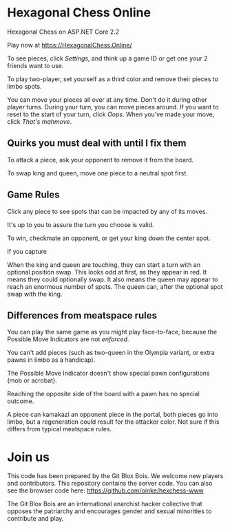 # Hexagonal Chess Online

Hexagonal Chess on ASP.NET Core 2.2

Play now at https://HexagonalChess.Online/

To see pieces, click *Settings*, and think up a game ID or get one your 2 friends want to use. 

To play two-player, set yourself as a third color and remove their pieces to limbo spots.

You can move your pieces all over at any time. Don't do it during other player turns.
During your turn, you can move pieces around. If you want to reset to the start of your turn,
click *Oops*. When you've made your move, click *That's mahmove*.

## Quirks you must deal with until I fix them

To attack a piece, ask your opponent to remove it from the board.

To swap king and queen, move one piece to a neutral spot first.

## Game Rules

Click any piece to see spots that can be impacted by any of its moves.

It's up to you to assure the turn you choose is valid.

To win, checkmate an opponent, or get your king down the center spot.

If you capture

When the king and queen are touching, they can start a turn with an optional position swap.
This looks odd at first, as they appear in red. It means they could optionally swap.
It also means the queen may appear to reach an enormous number of spots. 
The queen can, after the optional spot swap with the king. 

## Differences from meatspace rules

You can play the same game as you might play face-to-face, because the Possible Move Indicators are not _enforced_.

You can't add pieces (such as two-queen in the Olympia variant, or extra pawns in limbo as a handicap).

The Possible Move Indicator doesn't show special pawn configurations (mob or acrobat). 

Reaching the opposite side of the board with a pawn has no special outcome.

A piece can kamakazi an opponent piece in the portal, both pieces go into limbo, but a regeneration could result for the attacker color. Not sure if this differs from typical meatspace rules.

# Join us

This code has been prepared by the Git Blox Bois. We welcome new players and contributors. 
This repository contains the server code. You can also see the browser code here:
https://github.com/oinke/hexchess-www

The Git Blox Bois are an international anarchist hacker collective that opposes the patriarchy
and encourages gender and sexual minorities to contribute and play.
